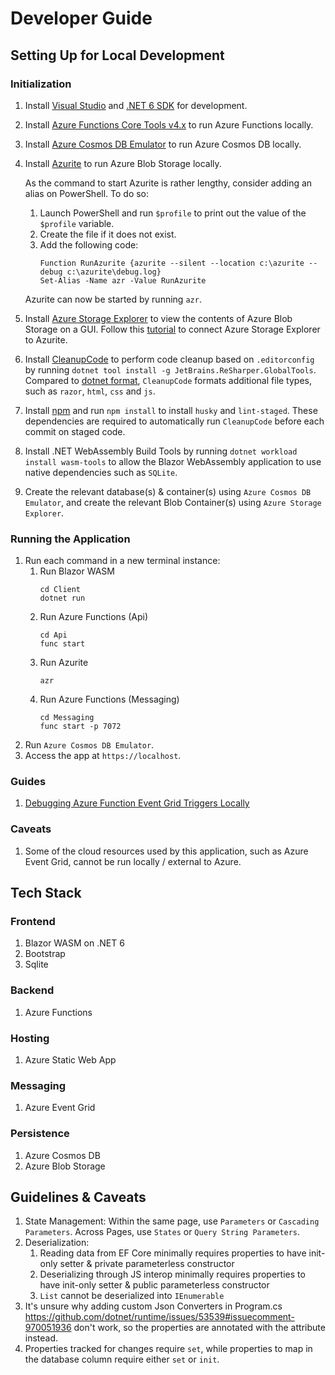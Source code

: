 # Developer Guide

## Setting Up for Local Development

### Initialization

1. Install [Visual Studio](https://visualstudio.microsoft.com/downloads/) and [.NET 6 SDK](https://dotnet.microsoft.com/download/dotnet/6.0) for development.
1. Install [Azure Functions Core Tools v4.x](https://docs.microsoft.com/en-us/azure/azure-functions/functions-run-local?tabs=windows%2Ccsharp%2Cbash#v2) to run Azure Functions locally.
1. Install [Azure Cosmos DB Emulator](https://docs.microsoft.com/en-us/azure/cosmos-db/local-emulator?tabs=cli%2Cssl-netstd21) to run Azure Cosmos DB locally.
1. Install [Azurite](https://docs.microsoft.com/en-us/azure/storage/common/storage-use-azurite?tabs=visual-studio) to run Azure Blob Storage locally.
    
    As the command to start Azurite is rather lengthy, consider adding an alias on PowerShell. To do so:

   1. Launch PowerShell and run `$profile` to print out the value of the `$profile` variable. 
   1. Create the file if it does not exist. 
   1. Add the following code:
      ```
      Function RunAzurite {azurite --silent --location c:\azurite --debug c:\azurite\debug.log}
      Set-Alias -Name azr -Value RunAzurite
      ```

   Azurite can now be started by running `azr`.
1. Install [Azure Storage Explorer](https://azure.microsoft.com/en-us/features/storage-explorer/#overview) to view the contents of Azure Blob Storage on a GUI. Follow this [tutorial](https://docs.microsoft.com/en-us/azure/storage/common/storage-use-azurite?tabs=visual-studio#connect-to-azurite-using-http) to connect Azure Storage Explorer to Azurite.
1. Install [CleanupCode](https://www.jetbrains.com/help/rider/CleanupCode.html) to perform code cleanup based on `.editorconfig` by running `dotnet tool install -g JetBrains.ReSharper.GlobalTools`. Compared to [dotnet format](https://github.com/dotnet/format), `CleanupCode` formats additional file types, such as `razor`, `html`, `css` and `js`.
1. Install [npm](https://nodejs.org/en/download/) and run `npm install` to install `husky` and `lint-staged`. These dependencies are required to automatically run `CleanupCode` before each commit on staged code.
1. Install .NET WebAssembly Build Tools by running `dotnet workload install wasm-tools` to allow the Blazor WebAssembly application to use native dependencies such as `SQLite`.
1. Create the relevant database(s) & container(s) using `Azure Cosmos DB Emulator`, and create the relevant Blob Container(s) using `Azure Storage Explorer`.

### Running the Application

1. Run each command in a new terminal instance:
    1. Run Blazor WASM
       ```
       cd Client
       dotnet run
       ```
    1. Run Azure Functions (Api)
       ```
       cd Api
       func start
       ```
    1. Run Azurite
       ```
       azr
       ```
    1. Run Azure Functions (Messaging)
       ```
       cd Messaging
       func start -p 7072
       ```
1. Run `Azure Cosmos DB Emulator`.
1. Access the app at `https://localhost`.

### Guides

1. [Debugging Azure Function Event Grid Triggers Locally](https://harrybellamy.com/posts/debugging-azure-function-event-grid-triggers-locally/)

### Caveats

1. Some of the cloud resources used by this application, such as Azure Event Grid, cannot be run locally / external to Azure.

## Tech Stack

### Frontend

1. Blazor WASM on .NET 6
1. Bootstrap
1. Sqlite

### Backend

1. Azure Functions

### Hosting

1. Azure Static Web App

### Messaging

1. Azure Event Grid

### Persistence

1. Azure Cosmos DB
1. Azure Blob Storage

## Guidelines & Caveats

1. State Management: Within the same page, use `Parameters` or `Cascading Parameters`. Across Pages, use `States` or `Query String Parameters`.
1. Deserialization:
    1. Reading data from EF Core minimally requires properties to have init-only setter & private parameterless constructor
    1. Deserializing through JS interop minimally requires properties to have init-only setter & public parameterless constructor
    1. `List` cannot be deserialized into `IEnumerable`
1. It's unsure why adding custom Json Converters in Program.cs https://github.com/dotnet/runtime/issues/53539#issuecomment-970051936 don't work, so the properties are annotated with the attribute instead.
1. Properties tracked for changes require `set`, while properties to map in the database column require either `set` or `init`.
